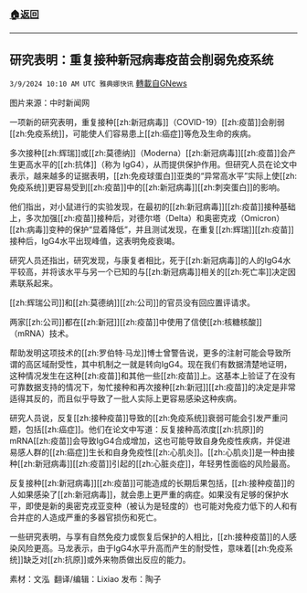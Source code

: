 ###  [:house:返回](README.md)
---


## 研究表明：重复接种新冠病毒疫苗会削弱免疫系统
`3/9/2024 10:10 AM UTC 雅典娜快讯` [轉載自GNews](https://gnews.org/articles/2379575)

图片来源：中时新闻网

一项新的研究表明，重复接种[[zh:新冠病毒]]（COVID-19）[[zh:疫苗]]会削弱[[zh:免疫系统]]，可能使人们容易患上[[zh:癌症]]等危及生命的疾病。

多次接种[[zh:辉瑞]]或[[zh:莫德纳]]（Moderna）[[zh:新冠病毒]][[zh:疫苗]]会产生更高水平的[[zh:抗体]]（称为 IgG4），从而提供保护作用。但研究人员在论文中表示，越来越多的证据表明，[[zh:免疫球蛋白]]亚类的“异常高水平”实际上使[[zh:免疫系统]]更容易受到[[zh:疫苗]]中的[[zh:新冠病毒]][[zh:刺突蛋白]]的影响。

他们指出，对小鼠进行的实验发现，在最初的[[zh:新冠病毒]][[zh:疫苗]]接种基础上，多次加强[[zh:疫苗]]接种后，对德尔塔（Delta）和奥密克戎（Omicron）[[zh:病毒]]变种的保护“显着降低”，并且测试发现，在重复[[zh:辉瑞]][[zh:疫苗]]接种后，IgG4水平出现峰值，这表明免疫衰竭。

研究人员还指出，研究发现，与康复者相比，死于[[zh:新冠病毒]]的人的IgG4水平较高，并将该水平与另一个已知的与[[zh:新冠病毒]]相关的[[zh:死亡率]]决定因素联系起来。

[[zh:辉瑞公司]]和[[zh:莫德纳]][[zh:公司]]的官员没有回应置评请求。

两家[[zh:公司]]都在[[zh:新冠]][[zh:疫苗]]中使用了信使[[zh:核糖核酸]]（mRNA）技术。

帮助发明这项技术的[[zh:罗伯特·马龙]]博士曾警告说，更多的注射可能会导致所谓的高区域耐受性，其中机制之一就是转向IgG4。现在我们有数据清楚地证明，这种情况发生在这种[[zh:疫苗]]和其他一些[[zh:疫苗]]上。这基本上验证了在没有可靠数据支持的情况下，匆忙接种和再次接种[[zh:新冠]][[zh:疫苗]]的决定是非常适得其反的，而且似乎导致了一批人实际上更容易感染这种疾病。

研究人员说，反复[[zh:接种疫苗]]导致的[[zh:免疫系统]]衰弱可能会引发严重问题，包括[[zh:癌症]]。他们在论文中写道：反复接种高浓度[[zh:抗原]]的mRNA[[zh:疫苗]]会导致IgG4合成增加，这也可能导致自身免疫性疾病，并促进易感人群的[[zh:癌症]]生长和自身免疫性[[zh:心肌炎]]。[[zh:心肌炎]]是一种由接种[[zh:新冠病毒]][[zh:疫苗]]引起的[[zh:心脏炎症]]，年轻男性面临的风险最高。

反复接种[[zh:新冠病毒]][[zh:疫苗]]可能造成的长期后果包括，[[zh:接种疫苗]]的人如果感染了[[zh:新冠病毒]]，就会患上更严重的病症。如果没有足够的保护水平，即使是新的奥密克戎亚变种（被认为是轻度的）也可能对免疫力低下的人和有合并症的人造成严重的多器官损伤和死亡。

一些研究表明，与享有自然免疫力或恢复后保护的人相比，[[zh:接种疫苗]]的人感染风险更高。马龙表示，由于IgG4水平升高而产生的耐受性，意味着[[zh:免疫系统]]缺乏对[[zh:抗原]]或外来物质做出反应的能力。

                 
素材：文泓   翻译/编辑：Lixiao  发布：陶子


